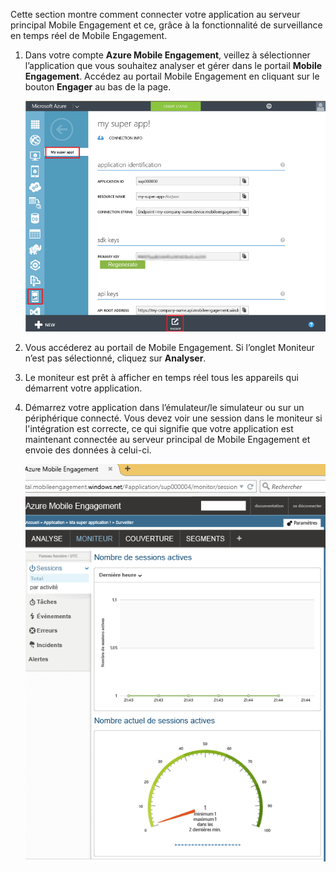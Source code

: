 Cette section montre comment connecter votre application au serveur principal Mobile Engagement et ce, grâce à la fonctionnalité de surveillance en temps réel de Mobile Engagement.

1. Dans votre compte **Azure Mobile Engagement**, veillez à sélectionner l’application que vous souhaitez analyser et gérer dans le portail **Mobile Engagement**. Accédez au portail Mobile Engagement en cliquant sur le bouton **Engager** au bas de la page. 

	 ![](./media/mobile-engagement-connect-app-with-monitor/engage-button.png)

2. Vous accéderez au portail de Mobile Engagement. Si l’onglet Moniteur n’est pas sélectionné, cliquez sur **Analyser**.

3. Le moniteur est prêt à afficher en temps réel tous les appareils qui démarrent votre application.
	 
4. Démarrez votre application dans l’émulateur/le simulateur ou sur un périphérique connecté. Vous devez voir une session dans le moniteur si l'intégration est correcte, ce qui signifie que votre application est maintenant connectée au serveur principal de Mobile Engagement et envoie des données à celui-ci.
	
	 ![](./media/mobile-engagement-connect-app-with-monitor/monitor.png)

<!---HONumber=Nov15_HO4-->